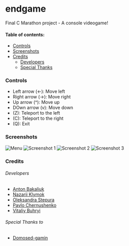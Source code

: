 # endgame

Final C Marathon project - A console videogame!

#### Table of contents:
- [Controls](#controls)
- [Screenshots](#screenshots)
- [Credits](#credits)
    - [Developers](#developers)
    - [Special Thanks](#special-thanks)

<a href="controls"></a>
### Controls

- Left arrow (<-): Move left
- Right arrow (->): Move right
- Up arrow (^): Move up
- DOwn arrow (v): Move down
- (Z): Teleport to the left
- (C): Teleport to the right
- (Q): Exit

<a href="screenshots"></a>
### Screenshots

![Menu](https://i.imgur.com/bLmTy60.png)
![Screenshot 1](https://i.imgur.com/Mj5NIri.png)
![Screenshot 2](https://i.imgur.com/EUi5i8I.png)
![Screenshot 3](https://i.imgur.com/bT3doxA.png)

<a href="credits"></a>
### Credits

<a href="developers"></a>
###### Developers

- [Anton Bakaliuk](https://github.com/Tizes)
- [Nazarii Klymok](https://github.com/knazariy)
- [Oleksandra Stepura](https://github.com/Escander23)
- [Pavlo Chernushenko](https://github.com/pashachernushenko)
- [Vitaliy Buhryi](https://github.com/vbugr)

<a href="special-thanks"></a>
###### Special Thanks to

- [Domosed-gamin](https://github.com/Domosed-gamin)
